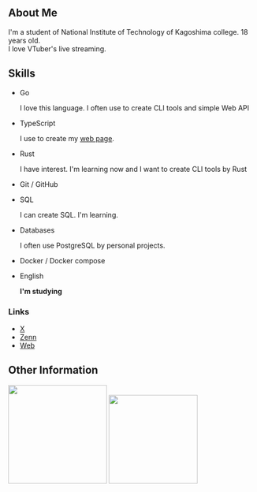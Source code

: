 ## About Me

I'm a student of National Institute of Technology of Kagoshima college. 18 years old.\
I love VTuber's live streaming.

## Skills

- Go

  I love this language. I often use to create CLI tools and simple Web API

- TypeScript

  I use to create my [web page](https://me.aq-yuki.net).

- Rust

  I have interest. I'm learning now and I want to create CLI tools by Rust

- Git / GitHub

- SQL

  I can create SQL. I'm learning.

- Databases

  I often use PostgreSQL by personal projects.

- Docker / Docker compose

- English

  **I'm studying**

### Links

- [X](https://x.com/yuki_pc_it)
- [Zenn](https://zenn.dev/aqyuki)
- [Web](https://me.aq-yuki)

## Other Information

<p>

<img src="https://github-readme-stats.vercel.app/api/top-langs/?username=aqyuki&layout=compact" height=200>

<img src="https://github-readme-stats.vercel.app/api?username=aqyuki&show_icons=true" height=180>

</p>
